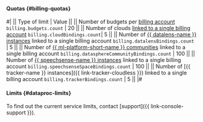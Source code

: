 #### Quotas {#billing-quotas}

#|
|| Type of limit | Value ||
|| Number of budgets per [billing account](../../billing/concepts/billing-account.md) 
`billing.budgets.count` | 20 ||
|| Number of clouds [linked to a single billing account](../../billing/operations/pin-cloud.md) 
`billing.cloudBindings.count`| 5 ||
|| Number of [{{ datalens-name }} instances](../../datalens/concepts/) linked to a single billing account 
`billing.datalensBindings.count` | 5 ||
|| Number of [{{ ml-platform-short-name }} communities](../../datasphere/concepts/community.md) linked to a single billing account 
`billing.datasphereCommunityBindings.count` | 100 ||
|| Number of [{{ speechsense-name }} instances](../../speechsense/quickstart.md) linked to a single billing account 
`billing.speechsenseSpaceBindings.count` | 100 ||
|| Number of [{{ tracker-name }} instances]({{ link-tracker-cloudless }}) linked to a single billing account 
`billing.trackerBindings.count` | 5 ||
|#


#### Limits {#dataproc-limits}

To find out the current service limits, contact [support]({{ link-console-support }}).